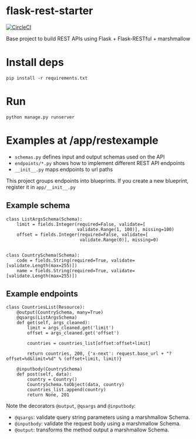 # flask-rest-starter

[![CircleCI](https://circleci.com/gh/miguelgarcia/flask-rest-starter.svg?style=svg)](https://circleci.com/gh/miguelgarcia/flask-rest-starter)

Base project to build REST APIs using Flask + Flask-RESTful + marshmallow

# Install deps

    pip install -r requirements.txt
    
# Run

    python manage.py runserver
    
# Examples at /app/restexample

 * `schemas.py` defines input and output schemas used on the API
 * `endpoints/*.py` shows how to implement different REST API endpoints
 * `__init__.py` maps endpoints to url paths
 
 This project groups endpoints into blueprints. If you create a new blueprint, register it in `app/__init__.py`

## Example schema

    class ListArgsSchema(Schema):
        limit = fields.Integer(required=False, validate=[
                               validate.Range(1, 100)], missing=100)
        offset = fields.Integer(required=False, validate=[
                                validate.Range(0)], missing=0)


    class CountrySchema(Schema):
        code = fields.String(required=True, validate=[validate.Length(max=255)])
        name = fields.String(required=True, validate=[validate.Length(max=255)])



## Example endpoints

    class CountriesList(Resource):
        @output(CountrySchema, many=True)
        @qsargs(ListArgsSchema)
        def get(self, args_cleaned):
            limit = args_cleaned.get('limit')
            offset = args_cleaned.get('offset')

            countries = countries_list[offset:offset+limit]

            return countries, 200, {'x-next': request.base_url + "?offset=%d&limit=%d" % (offset+limit, limit)}

        @inputbody(CountrySchema)
        def post(self, data):
            country = Country()
            CountrySchema.toObject(data, country)
            countries_list.append(country)
            return None, 201
            
Note the decorators `@output`, `@qsargs` and `@inputbody`:

 * `@qsargs`: validate query string parameters using a marshmallow Schema.
 * `@inputbody`: validate the request body using a marshmallow Schema.
 * `@output`: transforms the method output a marshmallow Schema.
